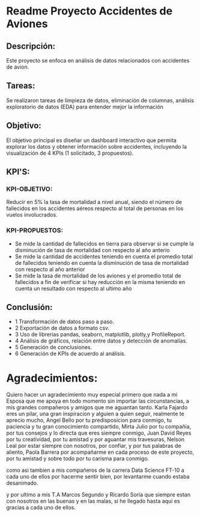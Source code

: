 # Readme Proyecto Accidentes de Aviones
## Descripción:
Este proyecto se enfoca en análisis de datos relacionados con accidentes de avion.

## Tareas:
Se realizaron tareas de limpieza de datos, eliminación de columnas, análisis exploratorio de datos (EDA) para entender mejor la información

## Objetivo: 
El objetivo principal es diseñar un dashboard interactivo que permita explorar los datos y obtener información sobre accidentes, incluyendo la visualización de 4 KPIs (1 solicitado, 3 propuestos).

## KPI'S:
### KPI-OBJETIVO:
Reducir en 5% la tasa de mortalidad a nivel anual, siendo el número de fallecidos en los accidentes aéreos respecto al total de personas en los vuelos involucrados.

### KPI-PROPUESTOS:

* Se mide la cantidad de fallecidos en tierra para observar si se cumple la disminución de tasa de mortalidad con respecto al año anterio
* Se mide la cantidad de accidentes teniendo en cuenta el promedio total de fallecidos teniendo en cuenta la disminución de tasa de mortalidad con respecto al año anterior
* Se mide la tasa de mortalidad de los aviones y el promedio total de fallecidos a fin de verificar si hay reducción en la misma teniendo en cuenta un resultado con respecto al ultimo año

## Conclusión:

* 1 Transformación de datos paso a paso.
* 2 Exportación de datos a formato csv.
* 3 Uso de librerias pandas, seaborn, matplotlib, plotly,y  ProfileReport.
* 4 Análisis de gráficos, relación entre datos y detección de anomalías.
* 5 Generación de conclusiones.
* 6 Generación de KPIs de acuerdo al análisis.


# Agradecimientos:
Quiero hacer un agradecimiento muy especial primero que nada a mi Esposa que me apoya en todo momento sin importar las circunstancias, a mis grandes compañeros y amigos que me aguantan tanto. Karla Fajardo eres un pilar, una gran inspiracion y alguien a quien seguir, realmente te aprecio mucho, Angel Bello por tu predisposicion para conmigo, tu paciencia y tu gran conocimiento compartido, Mirta Julio por tu compañia, por tus consejos y lo directa que eres siempre conmigo, Juan David Reyes por tu creatividad, por tu amistad y por aguantar mis travesuras, Nelson Leal por estar siempre con nosotros, por confiar, y por tus palabras de aliento, Paola Barrera por acompañarme en cada proceso de este proyecto, por tu amistad y sobre todo por tu carisma para conmigo.

como asi tambien a mis compañeros de la carrera Data Science FT-10 a cada uno de ellos por hacerme sentir bien, por levantarme cuando estaba desanimado.

y por ultimo a mis T.A Marcos Segundo y Ricardo Soria que siempre estan con nosotros en las buenas y en las malas, si he llegado hasta aqui es gracias a cada uno de ellos.


